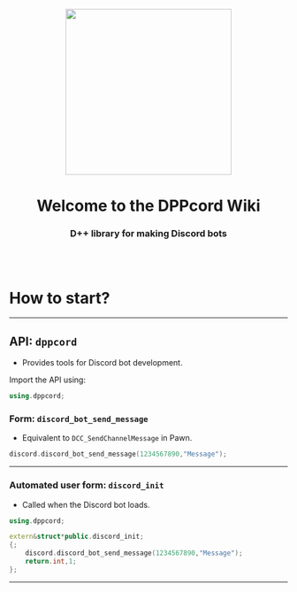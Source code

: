 <p align="center">
  <img width="300" align="center" src="https://cdn.discordapp.com/attachments/1130879376423145522/1133479149290397716/dppcord_logo.png">
</p>
<h1 align = "center">Welcome to the <b>DPPcord</b> Wiki</h1>
<h3 align = "center">
  D++ library for making Discord bots
</h3>
<br></br>

# How to start?

---------------------------------------------------------------------------------------------------------

## API: `dppcord`
- Provides tools for Discord bot development.

Import the API using:
```cpp
using.dppcord;
```

### Form: `discord_bot_send_message`
- Equivalent to `DCC_SendChannelMessage` in Pawn.
```cpp
discord.discord_bot_send_message(1234567890,"Message");
```

---------------------------------------------------------------------------------------------------------

### Automated user form: `discord_init`

- Called when the Discord bot loads.

```cpp
using.dppcord;

extern&struct*public.discord_init;
{;
	discord.discord_bot_send_message(1234567890,"Message");
	return.int,1;
};
```


---------------------------------------------------------------------------------------------------------